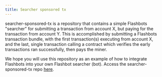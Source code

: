 ```yaml
---
title: Searcher sponsored tx
---
```

searcher-sponsored-tx is a repository that contains a simple Flashbots "searcher" for submitting a transaction from account X, but paying for the transaction from account Y. This is accomplished by submitting a Flashbots transaction bundle, with the first transaction(s) executing from account X, and the last, single transaction calling a contract which verifies the early transactions ran successfully, then pays the miner.

We hope you will use this repository as an example of how to integrate Flashbots into your own Flashbot searcher (bot). Access the searcher-sponsored-tx repo [here](https://github.com/flashbots/searcher-sponsored-tx).
